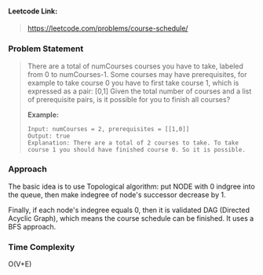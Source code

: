 #### Leetcode Link:
> https://leetcode.com/problems/course-schedule/

### Problem Statement

> There are a total of numCourses courses you have to take, labeled from 0 to numCourses-1.
> Some courses may have prerequisites, for example to take course 0 you have to first take course 1, which is expressed as a pair: [0,1]
> Given the total number of courses and a list of prerequisite pairs, is it possible for you to finish all courses?
>
> **Example:**
>
> ```
> Input: numCourses = 2, prerequisites = [[1,0]]
> Output: true
> Explanation: There are a total of 2 courses to take. To take course 1 you should have finished course 0. So it is possible.
> ```

### Approach

The basic idea is to use Topological algorithm: put NODE with 0 indgree into the queue, then make indegree of node's successor decrease by 1.

Finally, if each node's indegree equals 0, then it is validated DAG (Directed Acyclic Graph), which means the course schedule can be finished.  It uses a BFS approach.

### Time Complexity

O(V+E)
